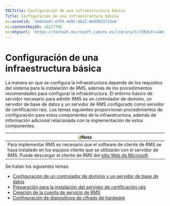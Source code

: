 ```yaml
---
TOCTitle: Configuración de una infraestructura básica
Title: Configuración de una infraestructura básica
ms:assetid: '3a0a3a47-e755-4455-bb22-0e05053723e4'
ms:contentKeyID: 18127708
ms:mtpsurl: 'https://technet.microsoft.com/es-es/library/Cc720243(v=WS.10)'
---
```


Configuración de una infraestructura básica
===========================================

La manera en que se configura la infraestructura depende de los requisitos del sistema para la instalación de RMS, además de los procedimientos recomendados para configurar la infraestructura. El entorno básico de servidor necesario para admitir RMS es un controlador de dominio, un servidor de base de datos y un servidor de RMS configurado como servidor de certificación raíz. Los temas siguientes proporcionan procedimientos de configuración para estos componentes de la infraestructura, además de información adicional relacionada con la implementación de estos componentes.

| ![](images/Cc720243.note(WS.10).gif)Nota                                                                                                                                                                                                |
|----------------------------------------------------------------------------------------------------------------------------------------------------------------------------------------------------------------------------------------------------------------------|
| Para implementar RMS es necesario que el software de cliente de RMS se haya instalado en los equipos cliente que se utilizarán con el servidor de RMS. Puede descargar el cliente de RMS del [sitio Web de Microsoft](http://go.microsoft.com/fwlink/?linkid=18134). |

Se tratan los siguientes temas:

-   [Configuración de un controlador de dominio y un servidor de base de datos](https://technet.microsoft.com/d20f8305-9f9e-4760-bfbf-82824db60d1f)
-   [Preparación para la instalación del servidor de certificación raíz](https://technet.microsoft.com/ed51605e-8b17-4155-8d83-f6777f499b7b)
-   [Creación de la cuenta de servicio de RMS](https://technet.microsoft.com/6eb38729-f0f0-431a-bc8c-17102cf175d8)
-   [Configuración de dispositivos de cifrado de hardware](https://technet.microsoft.com/3a35a8ea-696c-4005-9892-cac6e773497a)

